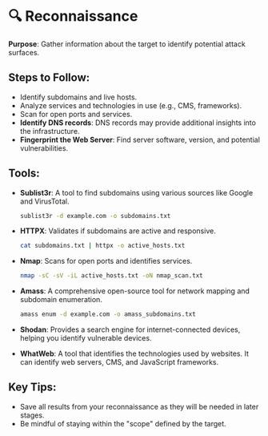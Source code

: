 # 🔍 Reconnaissance

**Purpose**: Gather information about the target to identify potential attack surfaces.

## Steps to Follow:
- Identify subdomains and live hosts.
- Analyze services and technologies in use (e.g., CMS, frameworks).
- Scan for open ports and services.
- **Identify DNS records**: DNS records may provide additional insights into the infrastructure.
- **Fingerprint the Web Server**: Find server software, version, and potential vulnerabilities.

## Tools:
- **Sublist3r**: A tool to find subdomains using various sources like Google and VirusTotal.
    ```bash
    sublist3r -d example.com -o subdomains.txt
    ```

- **HTTPX**: Validates if subdomains are active and responsive.
    ```bash
    cat subdomains.txt | httpx -o active_hosts.txt
    ```

- **Nmap**: Scans for open ports and identifies services.
    ```bash
    nmap -sC -sV -iL active_hosts.txt -oN nmap_scan.txt
    ```

- **Amass**: A comprehensive open-source tool for network mapping and subdomain enumeration.
    ```bash
    amass enum -d example.com -o amass_subdomains.txt
    ```

- **Shodan**: Provides a search engine for internet-connected devices, helping you identify vulnerable devices.

- **WhatWeb**: A tool that identifies the technologies used by websites. It can identify web servers, CMS, and JavaScript frameworks.

## Key Tips:
- Save all results from your reconnaissance as they will be needed in later stages.
- Be mindful of staying within the "scope" defined by the target.
